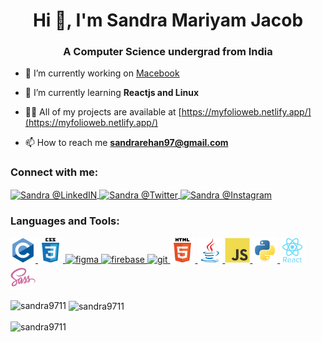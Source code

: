 <h1 align="center">Hi 👋, I'm Sandra Mariyam Jacob</h1>
<h3 align="center">A Computer Science undergrad from India</h3>

- 🔭 I’m currently working on [Macebook](https://github.com/TnP-MACE/macebook-client)

- 🌱 I’m currently learning **Reactjs and Linux**

- 👨‍💻 All of my projects are available at [https://myfolioweb.netlify.app/](https://myfolioweb.netlify.app/)

- 📫 How to reach me **sandrarehan97@gmail.com**

<h3 align="centre">Connect with me:</h3>
<a href="https://www.linkedin.com/in/sandra-mariyam-jacob-2689641b2/">
  <img align="center" alt="Sandra @LinkedIN" width="22px" src="https://cdn.jsdelivr.net/npm/simple-icons@v3/icons/linkedin.svg"  />
</a>
<a href="https://twitter.com/sandra_mariyam">
  <img align="center" alt="Sandra @Twitter" width="22px" src="https://cdn.jsdelivr.net/npm/simple-icons@v3/icons/twitter.svg"/>
</a>
<a href="https://www.instagram.com/sandra_mariya_jacob/">
  <img align="center"  alt="Sandra @Instagram" width="22px" src="https://cdn.jsdelivr.net/npm/simple-icons@v3/icons/instagram.svg"/>
</a>

<h3 align="left">Languages and Tools:</h3>
<p align="left"> <a href="https://www.cprogramming.com/" target="_blank"> <img src="https://raw.githubusercontent.com/devicons/devicon/master/icons/c/c-original.svg" alt="c" width="40" height="40"/> </a> <a href="https://www.w3schools.com/css/" target="_blank"> <img src="https://raw.githubusercontent.com/devicons/devicon/master/icons/css3/css3-original-wordmark.svg" alt="css3" width="40" height="40"/> </a> <a href="https://www.figma.com/" target="_blank"> <img src="https://www.vectorlogo.zone/logos/figma/figma-icon.svg" alt="figma" width="40" height="40"/> </a> <a href="https://firebase.google.com/" target="_blank"> <img src="https://www.vectorlogo.zone/logos/firebase/firebase-icon.svg" alt="firebase" width="40" height="40"/> </a> <a href="https://git-scm.com/" target="_blank"> <img src="https://www.vectorlogo.zone/logos/git-scm/git-scm-icon.svg" alt="git" width="40" height="40"/> </a> <a href="https://www.w3.org/html/" target="_blank"> <img src="https://raw.githubusercontent.com/devicons/devicon/master/icons/html5/html5-original-wordmark.svg" alt="html5" width="40" height="40"/> </a> <a href="https://www.java.com" target="_blank"> <img src="https://raw.githubusercontent.com/devicons/devicon/master/icons/java/java-original.svg" alt="java" width="40" height="40"/> </a> <a href="https://developer.mozilla.org/en-US/docs/Web/JavaScript" target="_blank"> <img src="https://raw.githubusercontent.com/devicons/devicon/master/icons/javascript/javascript-original.svg" alt="javascript" width="40" height="40"/> </a> <a href="https://www.python.org" target="_blank"> <img src="https://raw.githubusercontent.com/devicons/devicon/master/icons/python/python-original.svg" alt="python" width="40" height="40"/> </a> <a href="https://reactjs.org/" target="_blank"> <img src="https://raw.githubusercontent.com/devicons/devicon/master/icons/react/react-original-wordmark.svg" alt="react" width="40" height="40"/> </a> <a href="https://sass-lang.com" target="_blank"> <img src="https://raw.githubusercontent.com/devicons/devicon/master/icons/sass/sass-original.svg" alt="sass" width="40" height="40"/> </a> </p>

<p><img align="left" src="https://github-readme-stats.vercel.app/api/top-langs?username=sandra9711&show_icons=true&locale=en&layout=compact" alt="sandra9711" /></p>

<p>&nbsp;<img align="center" src="https://github-readme-stats.vercel.app/api?username=sandra9711&show_icons=true&locale=en" alt="sandra9711" /></p>

<p><img align="center" src="https://github-readme-streak-stats.herokuapp.com/?user=sandra9711&" alt="sandra9711" /></p>
